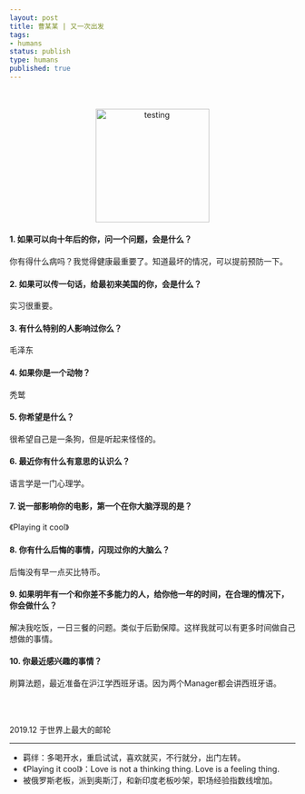 ```yaml
--- 
layout: post
title: 曹某某 | 又一次出发
tags: 
- humans
status: publish
type: humans
published: true
---
```


<br>
<br>


<center><img src="https://i.imgur.com/JpMd9uC.jpg" alt="testing" width=200"></center>


#### 1. 如果可以向十年后的你，问一个问题，会是什么？

你有得什么病吗？我觉得健康最重要了。知道最坏的情况，可以提前预防一下。

#### 2. 如果可以传一句话，给最初来美国的你，会是什么？

实习很重要。

#### 3. 有什么特别的人影响过你么？

毛泽东

#### 4. 如果你是一个动物？

秃鹫

#### 5. 你希望是什么？

很希望自己是一条狗，但是听起来怪怪的。

#### 6. 最近你有什么有意思的认识么？

语言学是一门心理学。

#### 7. 说一部影响你的电影，第一个在你大脑浮现的是？

《Playing it cool》

#### 8. 你有什么后悔的事情，闪现过你的大脑么？

后悔没有早一点买比特币。

#### 9. 如果明年有一个和你差不多能力的人，给你他一年的时间，在合理的情况下，你会做什么？

解决我吃饭，一日三餐的问题。类似于后勤保障。这样我就可以有更多时间做自己想做的事情。

#### 10. 你最近感兴趣的事情？

刷算法题，最近准备在沪江学西班牙语。因为两个Manager都会讲西班牙语。
	
<br>
<br>

           
2019.12 于世界上最大的邮轮<br>




--- 


- 羁绊：多喝开水，重启试试，喜欢就买，不行就分，出门左转。
- 《Playing it cool》：Love is not a thinking thing. Love is a feeling thing.
- 被俄罗斯老板，派到奥斯汀，和新印度老板吵架，职场经验指数线增加。








